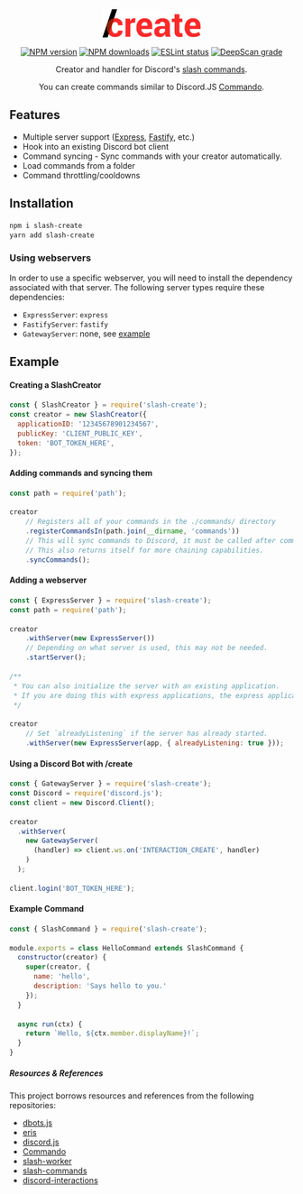 <div align="center">

<img src="/static/textlogo.png" height="50">

[![NPM version](https://img.shields.io/npm/v/slash-create?maxAge=3600)](https://www.npmjs.com/package/slash-create) [![NPM downloads](https://img.shields.io/npm/dt/slash-create?maxAge=3600)](https://www.npmjs.com/package/slash-create) [![ESLint status](https://github.com/Snazzah/slash-create/workflows/ESLint/badge.svg)](https://github.com/Snazzah/slash-create/actions?query=workflow%3A%22ESLint%22) [![DeepScan grade](https://deepscan.io/api/teams/11596/projects/15103/branches/297399/badge/grade.svg)](https://deepscan.io/dashboard#view=project&tid=11596&pid=15103&bid=297399)

Creator and handler for Discord's [slash commands](https://discord.com/developers/docs/interactions/slash-commands).

You can create commands similar to Discord.JS [Commando](https://github.com/discordjs/Commando).


</div>

## Features
- Multiple server support ([Express](http://expressjs.com/), [Fastify](https://fastify.io/), etc.)
- Hook into an existing Discord bot client
- Command syncing - Sync commands with your creator automatically.
- Load commands from a folder
- Command throttling/cooldowns

## Installation
```sh
npm i slash-create
yarn add slash-create
```

### Using webservers
In order to use a specific webserver, you will need to install the dependency associated with that server. The following server types require these dependencies:
- `ExpressServer`: `express`
- `FastifyServer`: `fastify`
- `GatewayServer`: none, see [example](#using-a-discord-bot-with-create)

## Example

#### Creating a SlashCreator
```js
const { SlashCreator } = require('slash-create');
const creator = new SlashCreator({
  applicationID: '12345678901234567',
  publicKey: 'CLIENT_PUBLIC_KEY',
  token: 'BOT_TOKEN_HERE',
});
```

#### Adding commands and syncing them
```js
const path = require('path');

creator
    // Registers all of your commands in the ./commands/ directory
    .registerCommandsIn(path.join(__dirname, 'commands'))
    // This will sync commands to Discord, it must be called after commands are loaded.
    // This also returns itself for more chaining capabilities.
    .syncCommands();
```

#### Adding a webserver
```js
const { ExpressServer } = require('slash-create');
const path = require('path');

creator
    .withServer(new ExpressServer())
    // Depending on what server is used, this may not be needed.
    .startServer();

/**
 * You can also initialize the server with an existing application.
 * If you are doing this with express applications, the express application must already have `express.json()` as middleware.
 */

creator
    // Set `alreadyListening` if the server has already started.
    .withServer(new ExpressServer(app, { alreadyListening: true }));
```

#### Using a Discord Bot with /create
```js
const { GatewayServer } = require('slash-create');
const Discord = require('discord.js');
const client = new Discord.Client();

creator
  .withServer(
    new GatewayServer(
      (handler) => client.ws.on('INTERACTION_CREATE', handler)
    )
  );

client.login('BOT_TOKEN_HERE');
```

#### Example Command
```js
const { SlashCommand } = require('slash-create');

module.exports = class HelloCommand extends SlashCommand {
  constructor(creator) {
    super(creator, {
      name: 'hello',
      description: 'Says hello to you.'
    });
  }

  async run(ctx) {
    return `Hello, ${ctx.member.displayName}!`;
  }
}
```

##### Resources & References
This project borrows resources and references from the following repositories:
- [dbots.js](https://github.com/dbots-pkg/dbots.js)
- [eris](https://github.com/abalabahaha/eris)
- [discord.js](https://github.com/discordjs/discord.js)
- [Commando](https://github.com/discordjs/Commando)
- [slash-worker](https://github.com/A5rocks/slash-worker)
- [slash-commands](https://github.com/MeguminSama/discord-slash-commands)
- [discord-interactions](https://github.com/discord/discord-interactions-js)

